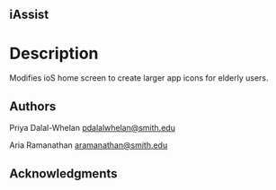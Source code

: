 ## iAssist 

# Description

Modifies ioS home screen to create larger app icons for elderly users. 

## Authors

Priya Dalal-Whelan 
pdalalwhelan@smith.edu 

Aria Ramanathan
aramanathan@smith.edu


## Acknowledgments
